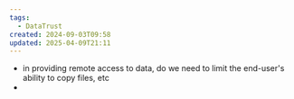 ```yaml
---
tags:
  - DataTrust
created: 2024-09-03T09:58
updated: 2025-04-09T21:11
---
```

- in providing remote access to data, do we need to limit the end-user's ability to copy files, etc
- 